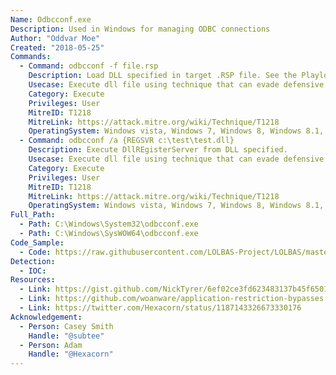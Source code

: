 ```yaml
---
Name: Odbcconf.exe
Description: Used in Windows for managing ODBC connections
Author: "Oddvar Moe"
Created: "2018-05-25"
Commands:
  - Command: odbcconf -f file.rsp
    Description: Load DLL specified in target .RSP file. See the Playloads folder for an example .RSP file.
    Usecase: Execute dll file using technique that can evade defensive counter measures
    Category: Execute
    Privileges: User
    MitreID: T1218
    MitreLink: https://attack.mitre.org/wiki/Technique/T1218
    OperatingSystem: Windows vista, Windows 7, Windows 8, Windows 8.1, Windows 10
  - Command: odbcconf /a {REGSVR c:\test\test.dll}
    Description: Execute DllREgisterServer from DLL specified.
    Usecase: Execute dll file using technique that can evade defensive counter measures
    Category: Execute
    Privileges: User
    MitreID: T1218
    MitreLink: https://attack.mitre.org/wiki/Technique/T1218
    OperatingSystem: Windows vista, Windows 7, Windows 8, Windows 8.1, Windows 10
Full_Path:
  - Path: C:\Windows\System32\odbcconf.exe
  - Path: C:\Windows\SysWOW64\odbcconf.exe
Code_Sample:
  - Code: https://raw.githubusercontent.com/LOLBAS-Project/LOLBAS/master/OSBinaries/Payload/file.rsp
Detection:
  - IOC:
Resources:
  - Link: https://gist.github.com/NickTyrer/6ef02ce3fd623483137b45f65017352b
  - Link: https://github.com/woanware/application-restriction-bypasses
  - Link: https://twitter.com/Hexacorn/status/1187143326673330176
Acknowledgement:
  - Person: Casey Smith
    Handle: "@subtee"
  - Person: Adam
    Handle: "@Hexacorn"
---
```

